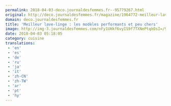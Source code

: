 ```yaml
---
permalink: 2018-04-03-deco.journaldesfemmes.fr--95779267.html
original: http://deco.journaldesfemmes.fr/magazine/1964772-meilleur-lave-linge/
domain: deco.journaldesfemmes.fr
title: 'Meilleur lave-linge : les modèles performants et peu chers'
image: http://img-3.journaldesfemmes.com/nFy1UHkf6vyIS9f7TXNePtqkOsI=/910x607/smart/a8e3c1a934da41e8aae64ea851c8fbb8/ccmcms-jdf/10720825.jpg
date: 2018-04-03 05:18:05
category: cuisine
translations: 
 - 'en'
 - 'es'
 - 'de'
 - 'ru'
 - 'ja'
 - 'it'
 - 'zh-CN'
 - 'zh-TW'
 - 'ar'
 - 'pt'
 - 'hy'
---
```


